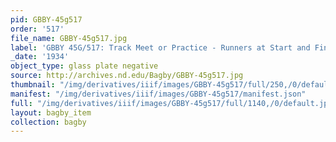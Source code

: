 ```yaml
---
pid: GBBY-45g517
order: '517'
file_name: GBBY-45g517.jpg
label: 'GBBY 45G/517: Track Meet or Practice - Runners at Start and Finish - 1934'
_date: '1934'
object_type: glass plate negative
source: http://archives.nd.edu/Bagby/GBBY-45g517.jpg
thumbnail: "/img/derivatives/iiif/images/GBBY-45g517/full/250,/0/default.jpg"
manifest: "/img/derivatives/iiif/images/GBBY-45g517/manifest.json"
full: "/img/derivatives/iiif/images/GBBY-45g517/full/1140,/0/default.jpg"
layout: bagby_item
collection: bagby
---
```

